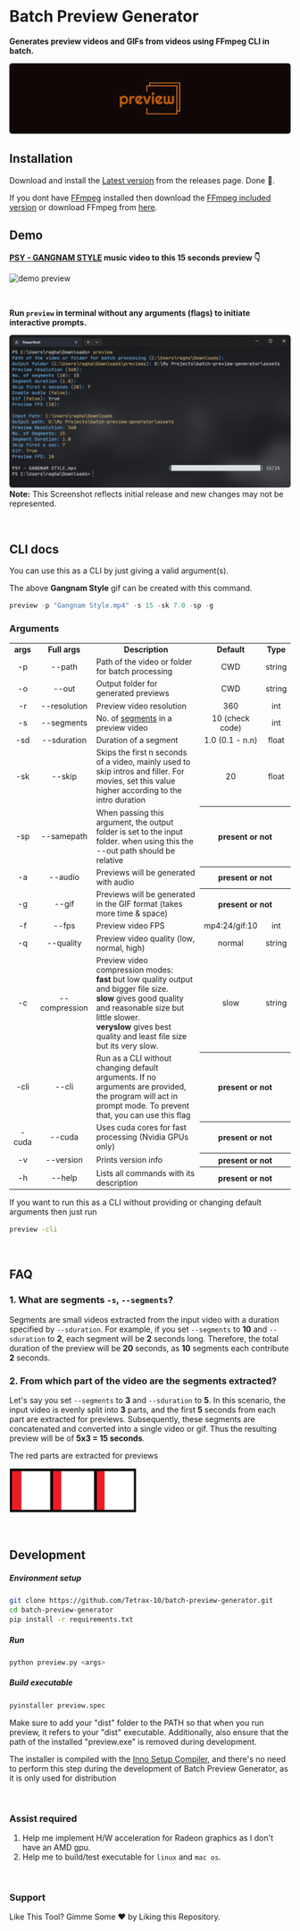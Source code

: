 # Batch Preview Generator

**Generates preview videos and GIFs from videos using FFmpeg CLI in batch.**

<img src="https://raw.githubusercontent.com/Tetrax-10/batch-preview-generator/main/assets/banner.png"></img>

## Installation

Download and install the [Latest version](https://github.com/Tetrax-10/batch-preview-generator/releases/latest) from the releases page. Done 🎉.

If you dont have [FFmpeg](https://ffmpeg.org/) installed then download the [FFmpeg included version](https://github.com/Tetrax-10/batch-preview-generator/releases/latest) or download FFmpeg from [here](https://www.gyan.dev/ffmpeg/builds/ffmpeg-git-essentials.7z).

## Demo

**[PSY - GANGNAM STYLE](https://www.youtube.com/watch?v=9bZkp7q19f0) music video to this 15 seconds preview 👇**

![demo preview](https://raw.githubusercontent.com/Tetrax-10/batch-preview-generator/main/assets/demo.gif)

</br>

**Run `preview` in terminal without any arguments (flags) to initiate interactive prompts.**

![demo preview](https://raw.githubusercontent.com/Tetrax-10/batch-preview-generator/main/assets/demo.png)
**Note:** This Screenshot reflects initial release and new changes may not be represented.

</br>

## CLI docs

You can use this as a CLI by just giving a valid argument(s).

The above **Gangnam Style** gif can be created with this command.

```powershell
preview -p "Gangnam Style.mp4" -s 15 -sk 7.0 -sp -g
```

### Arguments

<table>
  <tr align="center">
    <td><b>args</b></td>
    <td><b>Full args</b></td>
    <td><b>Description</b></td>
    <td><b>Default</b></td>
    <td><b>Type</b></td>
  </tr>
  <tr align="center">
    <td>-p</td>
    <td>--path</td>
    <td align="left">Path of the video or folder for batch processing</td>
    <td>CWD</td>
    <td>string</td>
  </tr>
  <tr align="center">
    <td>-o</td>
    <td>--out</td>
    <td align="left">Output folder for generated previews</td>
    <td>CWD</td>
    <td>string</td>
  </tr>
  <tr align="center">
    <td>-r</td>
    <td>--resolution</td>
    <td align="left">Preview video resolution</td>
    <td>360</td>
    <td>int</td>
  </tr>
  <tr align="center">
    <td>-s</td>
    <td>--segments</td>
    <td align="left">No. of <a href="#1-what-are-segments--s---segments">segments</a> in a preview video</td>
    <td>10 (check code)</td>
    <td>int</td>
  </tr>
  <tr align="center">
    <td>-sd</td>
    <td>--sduration</td>
    <td align="left">Duration of a segment</td>
    <td>1.0 (0.1 - n.n)</td>
    <td>float</td>
  </tr>
  <tr align="center">
    <td>-sk</td>
    <td>--skip</td>
    <td align="left">Skips the first n seconds of a video, mainly used to skip intros and filler. For movies, set this value higher according to the intro duration</td>
    <td>20</td>
    <td>float</td>
  </tr>
  <tr align="center">
    <td>-sp</td>
    <td>--samepath</td>
    <td align="left">When passing this argument, the output folder is set to the input folder. when using this the --out path should be relative</td>
    <th colspan="2">present or not</th>
  </tr>
  <tr align="center">
    <td>-a</td>
    <td>--audio</td>
    <td align="left">Previews will be generated with audio</td>
    <th colspan="2">present or not</th>
  </tr>
  <tr align="center">
    <td>-g</td>
    <td>--gif</td>
    <td align="left">Previews will be generated in the GIF format (takes more time & space)</td>
    <th colspan="2">present or not</th>
  </tr>
  <tr align="center">
    <td>-f</td>
    <td>--fps</td>
    <td align="left">Preview video FPS</td>
    <td>mp4:24/gif:10</td>
    <td>int</td>
  </tr>
  <tr align="center">
    <td>-q</td>
    <td>--quality</td>
    <td align="left">Preview video quality (low, normal, high)</td>
    <td>normal</td>
    <td>string</td>
  </tr>
  <tr align="center">
    <td>-c</td>
    <td>--compression</td>
    <td align="left">Preview video compression modes:<br><b>fast</b> but low quality output and bigger file size.<br><b>slow</b> gives good quality and reasonable size but little slower.<br><b>veryslow</b> gives best quality and least file size but its very slow.</td>
    <td>slow</td>
    <td>string</td>
  </tr>
  <tr align="center">
    <td>-cli</td>
    <td>--cli</td>
    <td align="left">Run as a CLI without changing default arguments. If no arguments are provided, the program will act in prompt mode. To prevent that, you can use this flag</td>
    <th colspan="2">present or not</th>
  </tr>
  <tr align="center">
    <td>-cuda</td>
    <td>--cuda</td>
    <td align="left">Uses cuda cores for fast processing (Nvidia GPUs only)</td>
    <th colspan="2">present or not</th>
  </tr>
  <tr align="center">
    <td>-v</td>
    <td>--version</td>
    <td align="left">Prints version info</td>
    <th colspan="2">present or not</th>
  </tr>
  <tr align="center">
    <td>-h</td>
    <td>--help</td>
    <td align="left">Lists all commands with its description</td>
    <th colspan="2">present or not</th>
  </tr>
</table>

If you want to run this as a CLI without providing or changing default arguments then just run

```sh
preview -cli
```

</br>

## FAQ

### 1. What are segments `-s`, `--segments`?

Segments are small videos extracted from the input video with a duration specified by `--sduration`. For example, if you set `--segments` to **10** and `--sduration` to **2**, each segment will be **2** seconds long. Therefore, the total duration of the preview will be **20** seconds, as **10** segments each contribute **2** seconds.

### 2. From which part of the video are the segments extracted?

Let's say you set `--segments` to **3** and `--sduration` to **5**. In this scenario, the input video is evenly split into **3** parts, and the first **5** seconds from each part are extracted for previews. Subsequently, these segments are concatenated and converted into a single video or gif. Thus the resulting preview will be of **5x3 = 15 seconds**.

The red parts are extracted for previews

![segments](https://raw.githubusercontent.com/Tetrax-10/batch-preview-generator/main/assets/segments.png)

</br>

## Development

##### Environment setup

```sh
git clone https://github.com/Tetrax-10/batch-preview-generator.git
cd batch-preview-generator
pip install -r requirements.txt
```

##### Run

```sh
python preview.py <args>
```

##### Build executable

```sh
pyinstaller preview.spec
```

Make sure to add your "dist" folder to the PATH so that when you run preview, it refers to your "dist" executable. Additionally, also ensure that the path of the installed "preview.exe" is removed during development.

The installer is compiled with the [Inno Setup Compiler](https://jrsoftware.org/isdl.php), and there's no need to perform this step during the development of Batch Preview Generator, as it is only used for distribution

</br>

### Assist required

1. Help me implement H/W acceleration for Radeon graphics as I don't have an AMD gpu.
2. Help me to build/test executable for `linux` and `mac os`.

</br>

### Support

Like This Tool? Gimme Some ❤️ by Liking this Repository.
